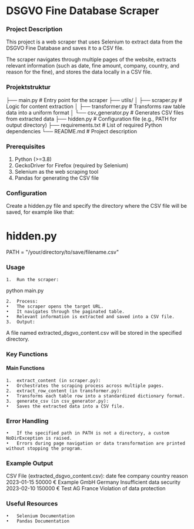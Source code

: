 # DSGVO Fine Database Scraper

### Project Description

This project is a web scraper that uses Selenium to extract data from the DSGVO Fine Database and saves it to a CSV file.

The scraper navigates through multiple pages of the website, extracts relevant information (such as date, fine amount, company, country, and reason for the fine), and stores the data locally in a CSV file.
### Projektstruktur

├── main.py                  # Entry point for the scraper
├── utils/
│   ├── scraper.py           # Logic for content extraction
│   ├── transformer.py       # Transforms raw table data into a uniform format
│   └── csv_generator.py     # Generates CSV files from extracted data
├── hidden.py                # Configuration file (e.g., PATH for output directory)
├── requirements.txt         # List of required Python dependencies
└── README.md                # Project description

### Prerequisites
1.	Python (>=3.8)
2.	GeckoDriver for Firefox (required by Selenium)
3.	Selenium as the web scraping tool
4.	Pandas for generating the CSV file

### Configuration

Create a hidden.py file and specify the directory where the CSV file will be saved, for example like that:
# hidden.py
PATH = "/your/directory/to/save/filename.csv"

### Usage
	1.	Run the scraper:
  python main.py

	2.	Process:
	•	The scraper opens the target URL.
	•	It navigates through the paginated table.
	•	Relevant information is extracted and saved into a CSV file.
	3.	Output:
A file named extracted_dsgvo_content.csv will be stored in the specified directory.

### Key Functions

#### Main Functions
	1.	extract_content (in scraper.py):
	•	Orchestrates the scraping process across multiple pages.
	2.	extract_row_content (in transformer.py):
	•	Transforms each table row into a standardized dictionary format.
	3.	generate_csv (in csv_generator.py):
	•	Saves the extracted data into a CSV file.

 ### Error Handling
	•	If the specified path in PATH is not a directory, a custom NoDirException is raised.
	•	Errors during page navigation or data transformation are printed without stopping the program.

### Example Output

CSV File (extracted_dsgvo_content.csv):
date	fee	company	country	reason
2023-01-15	50000 €	Example GmbH	Germany	Insufficient data security
2023-02-10	150000 €	Test AG	France	Violation of data protection

 ### Useful Resources
	•	Selenium Documentation
	•	Pandas Documentation

